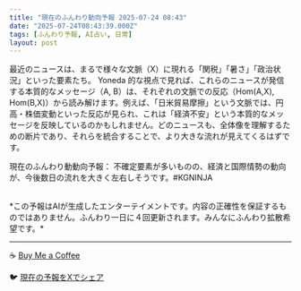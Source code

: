 ```yaml
---
title: "現在のふんわり動向予報 2025-07-24 08:43"
date: "2025-07-24T08:43:39.000Z"
tags: [ふんわり予報, AI占い, 日常]
layout: post
---
```


最近のニュースは、まるで様々な文脈（X）に現れる「関税」「暑さ」「政治状況」といった要素たち。  Yoneda 的な視点で見れば、これらのニュースが発信する本質的なメッセージ（A, B）は、それぞれの文脈での反応（Hom(A,X), Hom(B,X)）から読み解けます。例えば、「日米貿易摩擦」という文脈では、円高・株価変動といった反応が見られ、これは「経済不安」という本質的なメッセージを反映しているのかもしれません。どのニュースも、全体像を理解するための断片であり、それらを統合することで、より大きな流れが見えてくるはずです。


現在のふんわり動動向予報：
不確定要素が多いものの、経済と国際情勢の動向が、今後数日の流れを大きく左右しそうです。#KGNINJA

<br>
*この予報はAIが生成したエンターテイメントです。内容の正確性を保証するものではありません。ふんわり一日に４回更新されます。みんなにふんわり拡散希望です。*

---
☕️ [Buy Me a Coffee](https://www.buymeacoffee.com/kgninja)

🐦 [現在の予報をXでシェア](https://twitter.com/intent/tweet?text=%E7%8F%BE%E5%9C%A8%E3%81%AE%E3%81%B5%E3%82%93%E3%82%8F%E3%82%8A%E4%BA%88%E5%A0%B1%3A%20%E3%80%8C%E6%9C%80%E8%BF%91%E3%81%AE%E3%83%8B%E3%83%A5%E3%83%BC%E3%82%B9%E3%81%AF%E3%80%81%E3%81%BE%E3%82%8B%E3%81%A7%E6%A7%98%E3%80%85%E3%81%AA%E6%96%87%E8%84%88%EF%BC%88X%EF%BC%89%E3%81%AB%E7%8F%BE%E3%82%8C%E3%82%8B%E3%80%8C%E9%96%A2%E7%A8%8E%E3%80%8D%E3%80%8C%E6%9A%91%E3%81%95%E3%80%8D%E3%80%8C%E6%94%BF%E6%B2%BB%E7%8A%B6%E6%B3%81%E3%80%8D%E3%81%A8%E3%81%84%E3%81%A3%E3%81%9F%E8%A6%81%E7%B4%A0%E3%81%9F%E3%81%A1%E3%80%82%E3%80%8D%23KGNINJA%20%E7%B6%9A%E3%81%8D%E3%81%AF%E3%83%96%E3%83%AD%E3%82%B0%E3%81%A7%EF%BC%81%F0%9F%91%87&url=https%3A%2F%2Fkg-ninja.github.io%2FFunwariyoso%2F)
